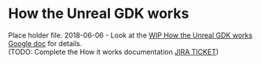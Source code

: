 # How the Unreal GDK works

Place holder file.
2018-06-06 - Look at the [WIP How the Unreal GDK works Google doc](https://docs.google.com/document/d/1Ufnso5WiUIxB2lOW6U8BtqQpO9vleXKX94Z4tPTJ928/edit) for details.<br/>
(TODO: Complete the How it works documentation [JIRA TICKET](https://improbableio.atlassian.net/browse/UNR-311))